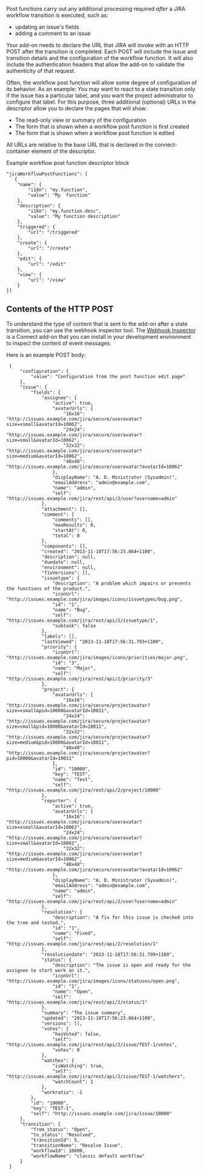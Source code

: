 Post functions carry out any additional processing required *after* a JIRA workflow transition is executed, such as:

* updating an issue's fields
* adding a comment to an issue

Your add-on needs to declare the URL that JIRA will invoke with an HTTP POST after the transition is completed.
Each POST will include the issue and transition details and the configuration of the workflow function. It
will also include the authentication headers that allow the add-on to validate the authenticity of that request.

Often, the workflow post function will allow some degree of configuration of its behavior. As an example:
You may want to react to a state transition only if the issue has a particular label, and you want the project
administrator to configure that label. For this purpose, three additional (optional) URLs in the descriptor
allow you to declare the pages that will show:

* The read-only view or summary of the configuration
* The form that is shown when a workflow post function is first created
* The form that is shown when a workflow post function is edited

All URLs are relative to the base URL that is declared in the connect-container element of the descriptor.

Example workflow post function descriptor block

    "jiraWorkflowPostFunctions": [
	   {
        "name": {
            "i18n": "my.function",
            "value": "My  function"
        },
        "description": {
            "i18n": "my.function.desc",
            "value": "My function description"
        },
        "triggered": {
            "url": "/triggered"
        },
        "create": {
            "url": "/create"
        },
        "edit": {
            "url": "/edit"
        },
        "view": {
            "url": "/view"
        }
    }]

## Contents of the HTTP POST

To understand the type of content that is sent to the add-on after a state transition, you can use the webhook
inspector tool. The [Webhook Inspector](https://bitbucket.org/atlassianlabs/webhook-inspector) is a Connect add-on
that you can install in your development environment to inspect the content of event messages.

Here is an example POST body:

     {
         "configuration": {
             "value": "Configuration from the post function edit page"
         },
         "issue": {
             "fields": {
                 "assignee": {
                     "active": true,
                     "avatarUrls": {
                         "16x16": "http://issues.example.com/jira/secure/useravatar?size=xsmall&avatarId=10062",
                         "24x24": "http://issues.example.com/jira/secure/useravatar?size=small&avatarId=10062",
                         "32x32": "http://issues.example.com/jira/secure/useravatar?size=medium&avatarId=10062",
                         "48x48": "http://issues.example.com/jira/secure/useravatar?avatarId=10062"
                     },
                     "displayName": "A. D. Ministrator (Sysadmin)",
                     "emailAddress": "admin@example.com",
                     "name": "admin",
                     "self": "http://issues.example.com/jira/rest/api/2/user?username=admin"
                 },
                 "attachment": [],
                 "comment": {
                     "comments": [],
                     "maxResults": 0,
                     "startAt": 0,
                     "total": 0
                 },
                 "components": [],
                 "created": "2013-11-18T17:56:23.864+1100",
                 "description": null,
                 "duedate": null,
                 "environment": null,
                 "fixVersions": [],
                 "issuetype": {
                     "description": "A problem which impairs or prevents the functions of the product.",
                     "iconUrl": "http://issues.example.com/jira/images/icons/issuetypes/bug.png",
                     "id": "1",
                     "name": "Bug",
                     "self": "http://issues.example.com/jira/rest/api/2/issuetype/1",
                     "subtask": false
                 },
                 "labels": [],
                 "lastViewed": "2013-11-18T17:56:31.793+1100",
                 "priority": {
                     "iconUrl": "http://issues.example.com/jira/images/icons/priorities/major.png",
                     "id": "3",
                     "name": "Major",
                     "self": "http://issues.example.com/jira/rest/api/2/priority/3"
                 },
                 "project": {
                     "avatarUrls": {
                         "16x16": "http://issues.example.com/jira/secure/projectavatar?size=xsmall&pid=10000&avatarId=10011",
                         "24x24": "http://issues.example.com/jira/secure/projectavatar?size=small&pid=10000&avatarId=10011",
                         "32x32": "http://issues.example.com/jira/secure/projectavatar?size=medium&pid=10000&avatarId=10011",
                         "48x48": "http://issues.example.com/jira/secure/projectavatar?pid=10000&avatarId=10011"
                     },
                     "id": "10000",
                     "key": "TEST",
                     "name": "Test",
                     "self": "http://issues.example.com/jira/rest/api/2/project/10000"
                 },
                 "reporter": {
                     "active": true,
                     "avatarUrls": {
                         "16x16": "http://issues.example.com/jira/secure/useravatar?size=xsmall&avatarId=10062",
                         "24x24": "http://issues.example.com/jira/secure/useravatar?size=small&avatarId=10062",
                         "32x32": "http://issues.example.com/jira/secure/useravatar?size=medium&avatarId=10062",
                         "48x48": "http://issues.example.com/jira/secure/useravatar?avatarId=10062"
                     },
                     "displayName": "A. D. Ministrator (Sysadmin)",
                     "emailAddress": "admin@example.com",
                     "name": "admin",
                     "self": "http://issues.example.com/jira/rest/api/2/user?username=admin"
                 },
                 "resolution": {
                     "description": "A fix for this issue is checked into the tree and tested.",
                     "id": "1",
                     "name": "Fixed",
                     "self": "http://issues.example.com/jira/rest/api/2/resolution/1"
                 },
                 "resolutiondate": "2013-11-18T17:56:31.799+1100",
                 "status": {
                     "description": "The issue is open and ready for the assignee to start work on it.",
                     "iconUrl": "http://issues.example.com/jira/images/icons/statuses/open.png",
                     "id": "1",
                     "name": "Open",
                     "self": "http://issues.example.com/jira/rest/api/2/status/1"
                 },
                 "summary": "The issue summary",
                 "updated": "2013-11-18T17:56:23.864+1100",
                 "versions": [],
                 "votes": {
                     "hasVoted": false,
                     "self": "http://issues.example.com/jira/rest/api/2/issue/TEST-1/votes",
                     "votes": 0
                 },
                 "watches": {
                     "isWatching": true,
                     "self": "http://issues.example.com/jira/rest/api/2/issue/TEST-1/watchers",
                     "watchCount": 1
                 },
                 "workratio": -1
             },
             "id": "10000",
             "key": "TEST-1",
             "self": "http://issues.example.com/jira/issue/10000"
         },
         "transition": {
             "from_status": "Open",
             "to_status": "Resolved",
             "transitionId": 5,
             "transitionName": "Resolve Issue",
             "workflowId": 10000,
             "workflowName": "classic default workflow"
         }
     }
